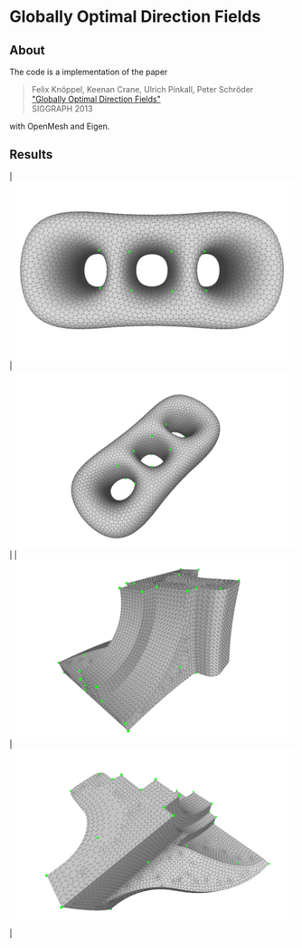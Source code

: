 # Globally Optimal Direction Fields

## About

The code is a implementation of the paper

   >Felix Knöppel, Keenan Crane, Ulrich Pinkall, Peter Schröder  
   ["Globally Optimal Direction Fields"](http://www.cs.cmu.edu/~kmcrane/Projects/GloballyOptimalDirectionFields/paper.pdf)  
   SIGGRAPH 2013

with OpenMesh and Eigen.

## Results

| ![img](results/genus3.nrosy4.snapshot1.png?raw=true)  | ![img](results/genus3.nrosy4.snapshot2.png?raw=true)  |
| ![img](results/fandisk.nrosy4.snapshot1.png?raw=true) | ![img](results/fandisk.nrosy4.snapshot2.png?raw=true) |
